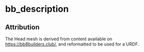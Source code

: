 # bb_description


## Attribution
The Head mesh is derived from content available on https://bb8builders.club/, and reformatted to be used for a URDF.
